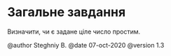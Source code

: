 # Загальне завдання

 Визначити, чи є задане ціле число простим.
 
@author Steghniy B.
@date 07-oct-2020
@version 1.3

